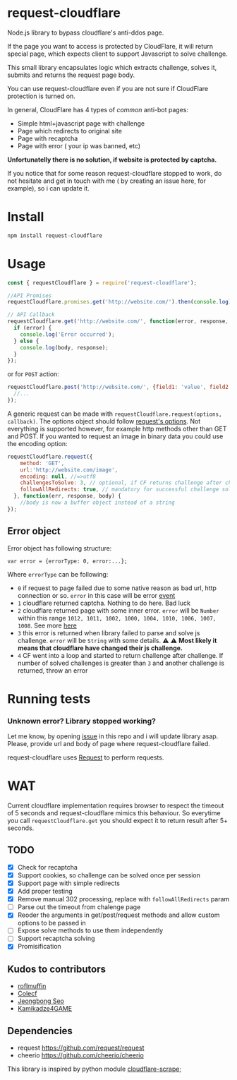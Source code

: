 request-cloudflare
============

Node.js library to bypass cloudflare's anti-ddos page.

If the page you want to access is protected by CloudFlare, it will return special page, which expects client to support Javascript to solve challenge.

This small library encapsulates logic which extracts challenge, solves it, submits and returns the request page body.

You can use request-cloudflare even if you are not sure if CloudFlare protection is turned on.

In general, CloudFlare has 4 types of _common_ anti-bot pages:
  - Simple html+javascript page with challenge
  - Page which redirects to original site
  - Page with recaptcha
  - Page with error ( your ip was banned, etc)

__Unfortunatelly there is no solution, if website is protected by captcha.__

If you notice that for some reason request-cloudflare stopped to work, do not hesitate and get in touch with me ( by creating an issue here, for example), so i can update it.

Install
============
```javascript
npm install request-cloudflare
```

Usage
============


```javascript
const { requestCloudflare } = require('request-cloudflare');

//API Promises
requestCloudflare.promises.get('http://website.com/').then(console.log)

// API Callback
requestCloudflare.get('http://website.com/', function(error, response, body) {
  if (error) {
    console.log('Error occurred');
  } else {
    console.log(body, response);
  }
});
```

or for `POST` action:

```javascript
requestCloudflare.post('http://website.com/', {field1: 'value', field2: 2}, function(error, response, body) {
  //...
});
```

A generic request can be made with `requestCloudflare.request(options, callback)`. The options object should follow [request's options](https://www.npmjs.com/package/request#request-options-callback). Not everything is supported however, for example http methods other than GET and POST. If you wanted to request an image in binary data you could use the encoding option:

```javascript
requestCloudflare.request({
    method: 'GET',
    url:'http://website.com/image',
    encoding: null, //=>utf8
    challengesToSolve: 3, // optional, if CF returns challenge after challenge, how many to solve before failing
    followAllRedirects: true, // mandatory for successful challenge solution
  }, function(err, response, body) {
    //body is now a buffer object instead of a string
});
```

## Error object
Error object has following structure:
```
var error = {errorType: 0, error:...};
```

Where `errorType` can be following:
 - `0` if request to page failed due to some native reason as bad url, http connection or so. `error` in this case will be error [event](http://nodejs.org/api/http.html#http_class_http_server)
 - `1` cloudflare returned captcha. Nothing to do here. Bad luck
 - `2` cloudflare returned page with some inner error. `error` will be `Number` within this range `1012, 1011, 1002, 1000, 1004, 1010, 1006, 1007, 1008`. See more [here](https://support.cloudflare.com/hc/en-us/sections/200038216-CloudFlare-Error-Messages)
 - `3` this error is returned when library failed to parse and solve js challenge. `error` will be `String` with some details. :warning: :warning: __Most likely it means that cloudflare have changed their js challenge.__
 - `4` CF went into a loop and started to return challenge after challenge. If number of solved challenges is greater than `3` and another challenge is returned, throw an error


Running tests
============


### Unknown error? Library stopped working? ###
Let me know, by opening [issue](https://github.com/codemanki/request-cloudflare/issues) in this repo and i will update library asap. Please, provide url and body of page where request-cloudflare failed.


request-cloudflare uses [Request](https://github.com/request/request) to perform requests.

WAT
===========
Current cloudflare implementation requires browser to respect the timeout of 5 seconds and request-cloudflare mimics this behaviour. So everytime you call `requestCloudflare.get` you should expect it to return result after 5+ seconds.

## TODO
 - [x] Check for recaptcha
 - [x] Support cookies, so challenge can be solved once per session
 - [x] Support page with simple redirects
 - [x] Add proper testing
 - [x] Remove manual 302 processing, replace with `followAllRedirects` param
 - [ ] Parse out the timeout from chalenge page
 - [x] Reoder the arguments in get/post/request methods and allow custom options to be passed in
 - [ ] Expose solve methods to use them independently
 - [ ] Support recaptcha solving
 - [x] Promisification

## Kudos to contributors
 - [roflmuffin](https://github.com/roflmuffin)
 - [Colecf](https://github.com/Colecf)
 - [Jeongbong Seo](https://github.com/jngbng)
 - [Kamikadze4GAME](https://github.com/Kamikadze4GAME)

## Dependencies
* request https://github.com/request/request
* cheerio https://github.com/cheerio/cheerio

This library is inspired by python module [cloudflare-scrape](https://github.com/Anorov/cloudflare-scrape);
